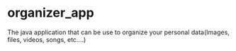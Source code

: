 # organizer_app
The java application that can be use to organize your personal data(Images, files, videos, songs, etc....)
